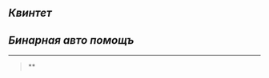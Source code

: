 ## *Квинтет*
## *Бинарная авто помощъ*
_______________________________________________________________________

> **































